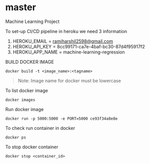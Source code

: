 # master
Machine Learning Project

To set-up CI/CD pipeline in heroku we need 3 information

1. HEROKU_EMAIL = ramiharshil2598@gmail.com
2. HEROKU_API_KEY = 8cc99171-ca7e-4baf-bc30-87d4f95917f2
3. HEROKU_APP_NAME = machine-learning-regression

BUILD DOCKER IMAGE
```
docker build -t <image_name>:<tagname>
```

>Note: Image name for docker must be lowercase

To list docker image
```
docker images
```

Run docker image
```commandline
docker run -p 5000:5000 -e PORT=5000 ce93f34a8e8e
```
To check run container in docker
```commandline
docker ps
```
To stop docker container
```commandline
docker stop <container_id>
```